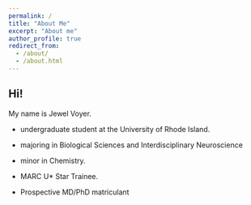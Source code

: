 ```yaml
---
permalink: /
title: "About Me"
excerpt: "About me"
author_profile: true
redirect_from: 
  - /about/
  - /about.html
---
```


Hi!
---
My name is Jewel Voyer.

* undergraduate student at the University of Rhode Island. 

* majoring in Biological Sciences and Interdisciplinary Neuroscience 
* minor in Chemistry. 

* MARC U* Star Trainee.

* Prospective MD/PhD matriculant
